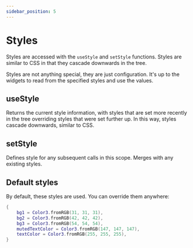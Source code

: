 ```yaml
---
sidebar_position: 5
---
```


# Styles

Styles are accessed with the `useStyle` and `setStyle` functions. Styles are similar to CSS in that they cascade downwards in the tree.

Styles are not anything special, they are just configuration. It's up to the widgets to read from the specified styles and use the values.

## useStyle

Returns the current style information, with styles that are set more recently in the tree overriding styles that were set further up. In this way, styles cascade downwards, similar to CSS.

## setStyle

Defines style for any subsequent calls in this scope. Merges with any existing styles.

## Default styles

By default, these styles are used. You can override them anywhere:

```lua
{
	bg1 = Color3.fromRGB(31, 31, 31),
	bg2 = Color3.fromRGB(42, 42, 42),
	bg3 = Color3.fromRGB(54, 54, 54),
	mutedTextColor = Color3.fromRGB(147, 147, 147),
	textColor = Color3.fromRGB(255, 255, 255),
}
```